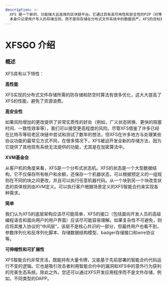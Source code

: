 ```yaml
---
description: >-
  XFS 是一个新的、功能强大且高效的区块链平台。它通过具有高可用性和安全性的P2P（对等）网络在internet上存储文件，但是 XFS
  本身只记录用户写入的存储合同，而不是将存储在分布式文件系统中的数据资产。XFS的目标是协议的多种实现，以保证XFS网络的安全性和弹性。
---
```


# XFSGO 介绍

### 概述

XFS具有以下特性：

**高性能**

XFS实现的分布式文件存储所需的防存储和防空时算法有很多优化，这大大提高了XFS的性能，避免了资源浪费。

**高安全性**

如果风险增加的更改提供了非常实质性的好处（例如，广义状态转换、更快的阻塞时间、一致性效率等），我们可以接受更高程度的风险。尽管XFS借鉴了许多已经在比特币等较老区块链中尝试和测试了数年的想法，但XFS在许多地方与处理某些协议功能的最常见方式不同，在很多情况下，XFS被迫开发全新的存储方法，因为它提供了其他现有系统无法提供的功能，尤其是在加密算法中。

**XVM基金会**

从客户机的角度来看，XFS是一个分布式状态机。XFS的状态是一个大型数据结构，它不仅保存所有帐户和余额，还保存一个机器状态，可以根据预定义的一组规则在不同的块之间更改，并且可以执行任意机器代码。从一个块到另一个块改变状态的具体规则由XVM定义。可以执行客户根据场景定义的XFS智能合约来实现各种需求。

**简单**

我们认为XFS的底层架构应该尽可能简单，XFS的接口（包括面向开发人员的高级编程语言和面向用户的用户界面）应该尽可能容易理解。如果复杂性不可避免，则应将其推入协议的“中间层”，该层不是核心共识的一部分，但最终用户也看不到，参数序列化和反序列化脚本、存储数据结构模型、badger存储接口和wire协议等。

**可伸缩性和可扩展性**

XFS智能合约非常灵活，既能持有大量令牌，又能基于先前部署的智能合约代码运行不变的逻辑。它也是吸引攻击者利用智能合约中的漏洞和XFS中的意外行为获利的完美生态系统。除此之外。您还可以通过XFS开发应用程序而不是文件存储，例如，不同类型的DAPP。

